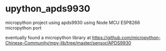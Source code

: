# upython_apds9930
micropython project using apds9930
using Node MCU ESP8266 micropython port 

eventually found a micropython library at
https://github.com/micropython-Chinese-Community/mpy-lib/tree/master/sensor/APDS9930

